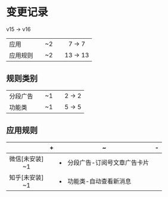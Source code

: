 # 变更记录

v15 -> v16

||||||
|-|:-:|:-:|:-:|:-:|
|应用||~2||7 -> 7|
|应用规则||~2||13 -> 13|

## 规则类别

||||||
|-|:-:|:-:|:-:|:-:|
|分段广告||~1||2 -> 2|
|功能类||~1||5 -> 5|

## 应用规则

||+|~|-|
|:-:|-|-|-|
|微信[未安装]<br>~1||<li>分段广告-订阅号文章广告卡片||
|知乎[未安装]<br>~1||<li>功能类-自动查看新消息||

